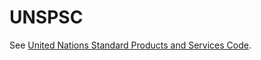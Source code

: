 # UNSPSC

See [United Nations Standard Products and Services Code](https://en.wikipedia.org/wiki/UNSPSC).